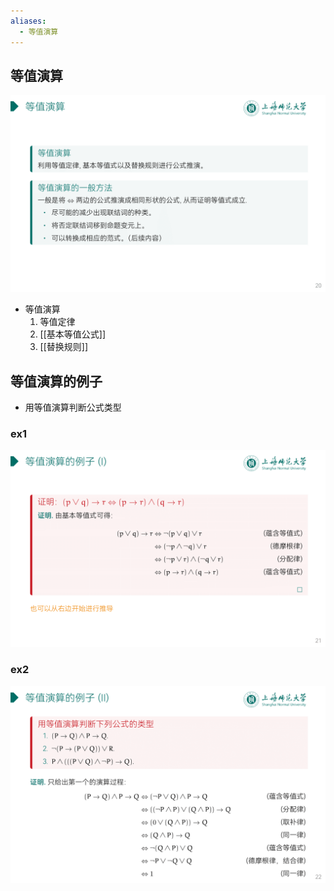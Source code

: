 ```yaml
---
aliases:
  - 等值演算
---
```

## 等值演算

![](attachments/DMLec2-handout-20.png)

- 等值演算
	1. 等值定律
	2. [[基本等值公式]]
	3. [[替换规则]]

## 等值演算的例子

- 用等值演算判断公式类型

### ex1

![](attachments/DMLec2-handout-21.png)

### ex2

![](attachments/DMLec2-handout-22.png)